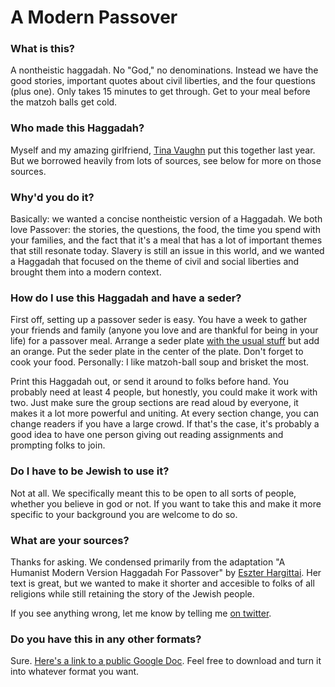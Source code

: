 A Modern Passover
========

### What is this?
A nontheistic haggadah. No "God," no denominations. Instead we have the good stories, important quotes about civil liberties, and the four questions (plus one). Only takes 15 minutes to get through. Get to your meal before the matzoh balls get cold. 

### Who made this Haggadah?

Myself and my amazing girlfriend, [Tina Vaughn](http://tinamvaughn.com) put this together last year. But we borrowed heavily from lots of sources, see below for more on those sources.

### Why'd you do it?

Basically: we wanted a concise nontheistic version of a Haggadah. We both love Passover: the stories, the questions, the food, the time you spend with your families, and the fact that it's a meal that has a lot of important themes that still resonate today. Slavery is still an issue in this world, and we wanted a Haggadah that focused on the theme of civil and social liberties and brought them into a modern context.

### How do I use this Haggadah and have a seder?

First off, setting up a passover seder is easy. You have a week to gather your friends and family (anyone you love and are thankful for being in your life) for a passover meal. Arrange a seder plate [with the usual stuff](https://en.wikipedia.org/wiki/Passover_Seder_Plate) but add an orange. Put the seder plate in the center of the plate. Don't forget to cook your food. Personally: I like matzoh-ball soup and brisket the most. 

Print this Haggadah out, or send it around to folks before hand. You probably need at least 4 people, but honestly, you could make it work with two. Just make sure the group sections are read aloud by everyone, it makes it a lot more powerful and uniting. At every section change, you can change readers if you have a large crowd. If that's the case, it's probably a good idea to have one person giving out reading assignments and prompting folks to join.

### Do I have to be Jewish to use it?

Not at all. We specifically meant this to be open to all sorts of people, whether you believe in god or not. If you want to take this and make it more specific to your background you are welcome to do so. 

### What are your sources?

Thanks for asking. We condensed primarily from the adaptation "A Humanist Modern Version Haggadah For Passover" by [Eszter Hargittai](http://www.twitter.com/eszter). Her text is great, but we wanted to make it shorter and accesible to folks of all religions while still retaining the story of the Jewish people.

If you see anything wrong, let me know by telling me [on twitter](https://twitter.com/mischa).

### Do you have this in any other formats?

Sure. [Here's a link to a public Google Doc](https://docs.google.com/document/d/1rX-s_up0ABUTQRH_oJn50pBppvcKbQKWXFuHp9T17rE/edit?usp=sharing). Feel free to download and turn it into whatever format you want.
